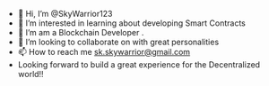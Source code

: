 - 👋 Hi, I’m @SkyWarrior123
- 👀 I’m interested in learning about developing Smart Contracts
- 🌱 I’m am a Blockchain Developer .
- 💞️ I’m looking to collaborate on with great personalities
- 📫 How to reach me sk.skywarrior@gmail.com
- Looking forward to build a great experience for the Decentralized world!! 
<!---
SkyWarrior123/SkyWarrior123 is a ✨ special ✨ repository because its `README.md` (this file) appears on your GitHub profile.
You can click the Preview link to take a look at your changes.
--->


